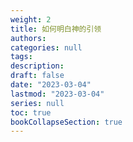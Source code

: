 ```yaml
---
weight: 2
title: 如何明白神的引领
authors:
categories: null
tags:
description: 
draft: false
date: "2023-03-04"
lastmod: "2023-03-04"
series: null
toc: true
bookCollapseSection: true
---
```





